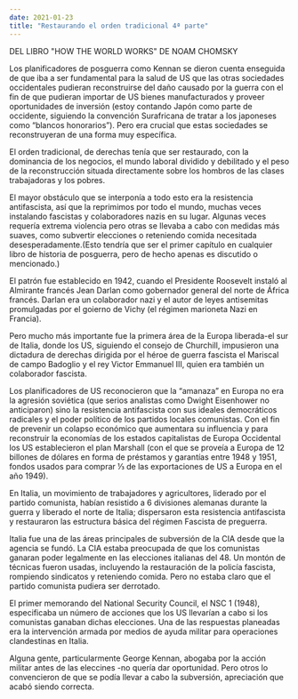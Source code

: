```yaml
---
date: 2021-01-23
title: "Restaurando el orden tradicional 4ª parte"
---
```

DEL LIBRO "HOW THE WORLD WORKS" DE NOAM CHOMSKY

Los planificadores de posguerra como Kennan se dieron cuenta enseguida de que iba a ser fundamental para la salud de US que las otras sociedades occidentales pudieran reconstruirse del daño causado por la guerra con el fin de que pudieran importar de US bienes manufacturados y proveer oportunidades de inversión (estoy contando Japón como parte de occidente, siguiendo la convención Surafricana de tratar a los japoneses como “blancos honorarios”). Pero era crucial que estas sociedades se reconstruyeran de una forma muy específica.

El orden tradicional, de derechas tenía que ser restaurado, con la dominancia de los negocios, el mundo laboral dividido y debilitado y el peso de la reconstrucción situada directamente sobre los hombros de las clases trabajadoras y los pobres.

El mayor obstáculo que se interponía a todo esto era la resistencia antifascista, así que la reprimimos por todo el mundo, muchas veces instalando fascistas y colaboradores nazis en su lugar. Algunas veces requería extrema violencia pero otras se llevaba a cabo con medidas más suaves, como subvertir elecciones o reteniendo comida necesitada desesperadamente.(Esto tendría que ser el primer capítulo en cualquier libro de historia de posguerra, pero de hecho apenas es discutido o mencionado.)

El patrón fue establecido en 1942, cuando el Presidente Roosevelt instaló al Almirante francés Jean Darlan como gobernador general del norte de África francés. Darlan era un colaborador nazi y el autor de leyes antisemitas promulgadas por el goierno de Vichy (el régimen marioneta Nazi en Francia).

Pero mucho más importante fue  la primera área de la Europa liberada-el sur de Italia, donde los US, siguiendo el consejo de Churchill, impusieron una dictadura de derechas dirigida por el héroe de guerra fascista el Mariscal de campo Badoglio y el rey Victor Emmanuel III, quien era también un colaborador fascista.

Los planificadores de US reconocieron que la “amanaza” en Europa no era la agresión soviética (que serios analistas como Dwight Eisenhower no anticiparon) sino la resistencia antifascista con sus ideales democráticos radicales y el poder político de los partidos locales comunistas. Con el fin de prevenir un colapso económico que aumentara su influencia y para reconstruir la economías de los estados capitalistas de Europa Occidental los US establecieron el plan Marshall (con el que se proveía a Europa de 12 billones de dólares en forma de préstamos y garantías entre 1948 y 1951, fondos usados para comprar ⅓ de las exportaciones de US a Europa en el año 1949).

 
En Italia, un movimiento de trabajadores y agricultores, liderado por el partido comunista, habían resistido a 6 divisiones alemanas durante la guerra y liberado el norte de Italia; dispersaron esta resistencia antifascista y restauraron las estructura básica del régimen Fascista de preguerra.

Italia fue una de las áreas principales de subversión de la CIA desde que la agencia se fundó. La CIA estaba preocupada de que los comunistas ganaran poder legalmente en las elecciones italianas del 48. Un montón de técnicas fueron usadas, incluyendo la restauración de la policía fascista, rompiendo sindicatos y reteniendo comida. Pero no estaba claro que el partido comunista pudiera ser derrotado.

El primer memorando del National Security Council, el NSC 1 (1948), especificaba un número de acciones que los US llevarían a cabo si los comunistas ganaban dichas elecciones. Una de las respuestas planeadas era la intervención armada por medios de ayuda militar para operaciones clandestinas en Italia.

Alguna gente, particularmente George Kennan, abogaba por la acción militar antes de las eleccines -no quería dar oportunidad. Pero otros lo convencieron de que se podía llevar a cabo la subversión, apreciación que acabó siendo correcta.
